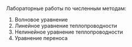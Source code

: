 Лабораторные работы по численным методам:

1. Волновое уравнение
2. Линейное уравнение теплопроводности
3. Нелинейное уравнение теплопроводности
4. Уравнение переноса
